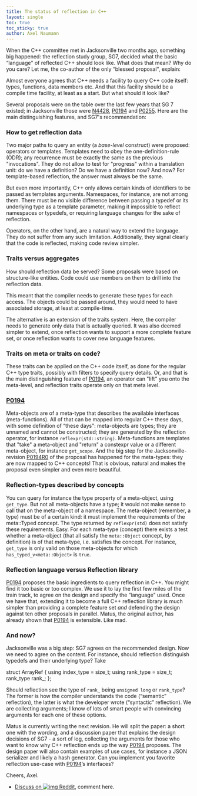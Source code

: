 ```yaml
---
title: The status of reflection in C++
layout: single
toc: true
toc_sticky: true
author: Axel Naumann
---
```


When the C++ committee met in Jacksonville two months ago, something big happened: the reflection study group, SG7, decided what the basic “language" of reflected C++ should look like. What does that mean? Why do you care? Let me, the co-author of the only “blessed proposal", explain:

Almost everyone agrees that C++ needs a facility to query C++ code itself: types, functions, data members etc. And that this facility should be a compile time facility, at least as a start. But what should it look like?

Several proposals were on the table over the last few years that SG 7 existed; in Jacksonville those were [N4428](https://wg21.link/n4428), [P0194](https://wg21.link/p0194) and [P0255](https://wg21.link/p0255). Here are the main distinguishing features, and SG7's recommendation:

### How to get reflection data
Two major paths to query an entity (a *base-level* construct) were proposed: operators or templates. Templates need to obey the one-definition-rule (ODR); any recurrence must be exactly the same as the previous "invocations". They do not allow to test for "progress" within a translation unit: do we have a definition? Do we have a definition now? And now? For template-based reflection, the answer must always be the same.

But even more importantly, C++ only allows certain kinds of identifiers to be passed as templates arguments. Namespaces, for instance, are not among them. There must be no visible difference between passing a typedef or its underlying type as a template parameter, making it impossible to reflect namespaces or typedefs, or requiring language changes for the sake of reflection.

Operators, on the other hand, are a natural way to extend the language. They do not suffer from any such limitation. Additionally, they signal clearly that the code is reflected, making code review simpler.

### Traits versus aggregates
How should reflection data be served? Some proposals were based on structure-like entities. Code could use members on them to drill into the reflection data.

This meant that the compiler needs to generate these types for each access. The objects could be passed around, they would need to have associated storage, at least at compile-time.

The alternative is an extension of the traits system. Here, the compiler needs to generate only data that is actually queried. It was also deemed simpler to extend, once reflection wants to support a more complete feature set, or once reflection wants to cover new language features.

### Traits on meta or traits on code?
These traits can be applied on the C++ code itself, as done for the regular C++ type traits, possibly with filters to specify query details. Or, and that is the main distinguishing feature of [P0194](https://wg21.link/p0194), an operator can "lift" you onto the meta-level, and reflection traits operate only on that meta level.

### [P0194](https://wg21.link/p0194)
Meta-objects are of a meta-type that describes the available interfaces (meta-functions). All of that can be mapped into regular C++ these days, with some definition of “these days": meta-objects are types; they are unnamed and cannot be constructed; they are generated by the reflection operator, for instance `reflexpr(std::string)`. Meta-functions are templates that "take" a meta-object and "return" a constexpr value or a different meta-object, for instance `get_scope`. And the big step for the Jacksonville-revision [P0194R0](https://wg21.link/p0194r0) of the proposal has happened for the meta-types: they are now mapped to C++ concepts! That is obvious, natural and makes the proposal even simpler and even more beautiful.

### Reflection-types described by concepts
You can query for instance the type property of a meta-object, using `get_type`. But not all meta-objects have a type; it would not make sense to call that on the meta-object of a namespace. The meta-object (remember, a type) must be of a certain kind: it must implement the requirements of the meta::Typed concept. The type returned by `reflexpr(std)` does not satisfy these requirements. Easy. For each meta-type (concept) there exists a test whether a meta-object (that all satisfy the `meta::Object` concept, by definition) is of that meta-type, i.e. satisfies the concept. For instance, `get_type` is only valid on those meta-objects for which `has_typed_v<meta::Object>` is `true`.

### Reflection language versus Reflection library
[P0194](https://wg21.link/p0194) proposes the basic ingredients to query reflection in C++. You might find it too basic or too complex. We use it to lay the first few miles of the train track, to agree on the design and specify the “language" used. Once we have that, extending it to become a full C++ reflection library is much simpler than providing a complete feature set *and* defending the design against ten other proposals in parallel. Matus, the original author, has already shown that [P0194](https://wg21.link/p0194) is extensible. Like mad.

### And now?
Jacksonville was a big step: SG7 agrees on the recommended design. Now we need to agree on the content. For instance, should reflection distinguish typedefs and their underlying type? Take

<cpp>
struct ArrayRef {
  using index_type = size_t;
  using rank_type = size_t;
  rank_type rank_;
};
</cpp>

Should reflection see the type of `rank_` being `unsigned long` or `rank_type`? The former is how the compiler understands the code (“semantic” reflection), the latter is what the developer wrote (“syntactic” reflection). We are collecting arguments; I know of lots of smart people with convincing arguments for each one of these options.

Matus is currently writing the next revision. He will split the paper: a short one with the wording, and a discussion paper that explains the design decisions of SG7 - a sort of log, collecting the arguments for those who want to know why C++ reflection ends up the way [P0194](https://wg21.link/p0194) proposes. The design paper will also contain examples of use cases, for instance a JSON serializer and likely a hash generator. Can you implement you favorite reflection use-case with [P0194](https://wg21.link/p0194)’s interfaces?

Cheers, Axel.

  * [Discuss on ![img](//www.redditstatic.com/spreddit1.gif) Reddit](https://redd.it/4fik45), comment here.